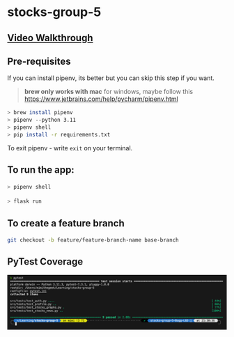# stocks-group-5

## [Video Walkthrough](https://youtu.be/AT2OVzFnq6M)

## Pre-requisites

If you can install pipenv, its better but you can skip this step if you want. 
> **brew only works with mac**
> for windows, maybe follow this https://www.jetbrains.com/help/pycharm/pipenv.html 

```bash
> brew install pipenv 
> pipenv --python 3.11
> pipenv shell
> pip install -r requirements.txt
```

To exit pipenv - write `exit` on your terminal.

## To run the app: 

```bash
> pipenv shell

> flask run
```

## To create a feature branch

```bash
git checkout -b feature/feature-branch-name base-branch
```

## PyTest Coverage

![Pytest Coverage](pytest-result.png)